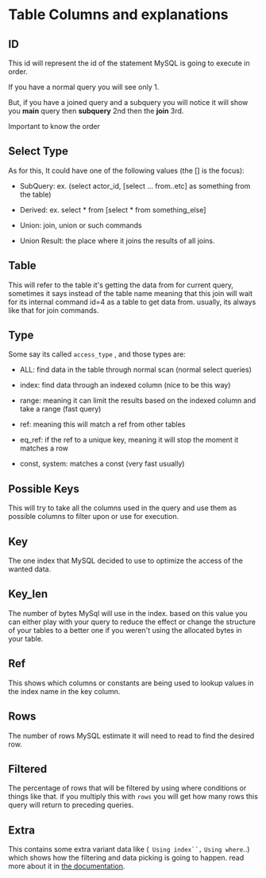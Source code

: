 # Table Columns and explanations

## ID

This id will represent the id of the statement MySQL is going to execute in order.

If you have a normal query you will see only 1.

But, if you have a joined query and a subquery you will notice it will show you **main** query then **subquery** 2nd then the **join** 3rd.

Important to know the order

## Select Type

As for this, It could have one of the following values (the [] is the focus):

- SubQuery: ex. (select actor_id, [select … from..etc] as something from the table)

- Derived: ex. select * from [select * from something_else]

- Union: join, union or such commands

- Union Result: the place where it joins the results of all joins.

## Table

This will refer to the table it's getting the data from for current query, sometimes it says instead of the table name <derived4> meaning that this join will wait for its internal command id=4 as a table to get data from. usually, its always like that for join commands.

## Type

Some say its called `access_type` , and those types are:

- ALL: find data in the table through normal scan (normal select queries)

- index: find data through an indexed column (nice to be this way)

- range: meaning it can limit the results based on the indexed column and take a range (fast query)

- ref: meaning this will match a ref from other tables

- eq_ref: if the ref to a unique key, meaning it will stop the moment it matches a row

- const, system: matches a const (very fast usually)

## Possible Keys

This will try to take all the columns used in the query and use them as possible columns to filter upon or use for execution.

## Key

The one index that MySQL decided to use to optimize the access of the wanted data.

## Key_len

The number of bytes MySql will use in the index. based on this value you can either play with your query to reduce the effect or change the structure of your tables to a better one if you weren't using the allocated bytes in your table.

## Ref

This shows which columns or constants are being used to lookup values in the index name in the key column.

## Rows

The number of rows MySQL estimate it will need to read to find the desired row.

## Filtered

The percentage of rows that will be filtered by using where conditions or things like that. if you multiply this with `rows` you will get how many rows this query will return to preceding queries.

## Extra

This contains some extra variant data like (` Using index``,` `Using where`..) which shows how the filtering and data picking is going to happen. read more about it in [the documentation](https://dev.mysql.com/doc/refman/8.0/en/explain-output.html).